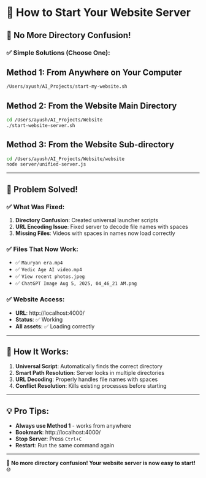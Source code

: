 # 🚀 How to Start Your Website Server

## 🎯 **No More Directory Confusion!**

### **✅ Simple Solutions (Choose One):**

## **Method 1: From Anywhere on Your Computer**
```bash
/Users/ayush/AI_Projects/start-my-website.sh
```

## **Method 2: From the Website Main Directory**
```bash
cd /Users/ayush/AI_Projects/Website
./start-website-server.sh
```

## **Method 3: From the Website Sub-directory**
```bash
cd /Users/ayush/AI_Projects/Website/website
node server/unified-server.js
```

---

## 🎉 **Problem Solved!**

### **✅ What Was Fixed:**

1. **Directory Confusion**: Created universal launcher scripts
2. **URL Encoding Issue**: Fixed server to decode file names with spaces
3. **Missing Files**: Videos with spaces in names now load correctly

### **✅ Files That Now Work:**
- ✅ `Mauryan era.mp4`
- ✅ `Vedic Age AI video.mp4`
- ✅ `View recent photos.jpeg`
- ✅ `ChatGPT Image Aug 5, 2025, 04_46_21 AM.png`

### **✅ Website Access:**
- **URL**: http://localhost:4000/
- **Status**: ✅ Working
- **All assets**: ✅ Loading correctly

---

## 🔧 **How It Works:**

1. **Universal Script**: Automatically finds the correct directory
2. **Smart Path Resolution**: Server looks in multiple directories
3. **URL Decoding**: Properly handles file names with spaces
4. **Conflict Resolution**: Kills existing processes before starting

---

## 💡 **Pro Tips:**

- **Always use Method 1** - works from anywhere
- **Bookmark**: http://localhost:4000/ 
- **Stop Server**: Press `Ctrl+C`
- **Restart**: Run the same command again

---

**🎉 No more directory confusion! Your website server is now easy to start!** 🌐 